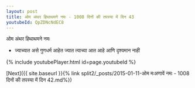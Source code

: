 ```yaml
---
layout: post
title: ओम अंथर हिथाथमने नमः - 1008 दिनों की तपस्या में दिन 43
youtubeId: QpZDNcNdEC8
---
```

 
 
 ओम अंथर हिथाथमने नमः  
 
 -  ज्याच्यात असे गुणधर्म आहेत ज्यात त्याच्या आत आहे आणि दृश्यमान नाही 
 
  
 
  
 
 
 
 
 
 


{% include youtubePlayer.html id=page.youtubeId %}
 
[Next]({{ site.baseurl }}{% link  split2/_posts/2015-01-11-ओम मःअणावें नमः - 1008 दिनों की तपस्या में दिन 42.md%})
 
